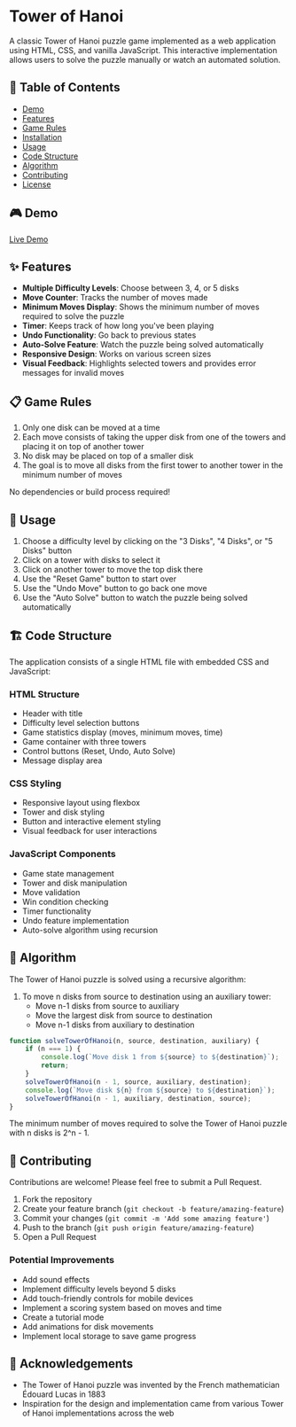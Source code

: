 # Tower of Hanoi

A classic Tower of Hanoi puzzle game implemented as a web application using HTML, CSS, and vanilla JavaScript. This interactive implementation allows users to solve the puzzle manually or watch an automated solution.

## 📝 Table of Contents
- [Demo](#demo)
- [Features](#features)
- [Game Rules](#game-rules)
- [Installation](#installation)
- [Usage](#usage)
- [Code Structure](#code-structure)
- [Algorithm](#algorithm)
- [Contributing](#contributing)
- [License](#license)

## 🎮 Demo

[Live Demo](https://ashanjayamal.github.io/Tower-of-Hanoi.html)

## ✨ Features

- **Multiple Difficulty Levels**: Choose between 3, 4, or 5 disks
- **Move Counter**: Tracks the number of moves made
- **Minimum Moves Display**: Shows the minimum number of moves required to solve the puzzle
- **Timer**: Keeps track of how long you've been playing
- **Undo Functionality**: Go back to previous states
- **Auto-Solve Feature**: Watch the puzzle being solved automatically
- **Responsive Design**: Works on various screen sizes
- **Visual Feedback**: Highlights selected towers and provides error messages for invalid moves

## 📋 Game Rules

1. Only one disk can be moved at a time
2. Each move consists of taking the upper disk from one of the towers and placing it on top of another tower
3. No disk may be placed on top of a smaller disk
4. The goal is to move all disks from the first tower to another tower in the minimum number of moves



No dependencies or build process required!

## 🚀 Usage

1. Choose a difficulty level by clicking on the "3 Disks", "4 Disks", or "5 Disks" button
2. Click on a tower with disks to select it
3. Click on another tower to move the top disk there
4. Use the "Reset Game" button to start over
5. Use the "Undo Move" button to go back one move
6. Use the "Auto Solve" button to watch the puzzle being solved automatically

## 🏗️ Code Structure

The application consists of a single HTML file with embedded CSS and JavaScript:

### HTML Structure
- Header with title
- Difficulty level selection buttons
- Game statistics display (moves, minimum moves, time)
- Game container with three towers
- Control buttons (Reset, Undo, Auto Solve)
- Message display area

### CSS Styling
- Responsive layout using flexbox
- Tower and disk styling
- Button and interactive element styling
- Visual feedback for user interactions

### JavaScript Components
- Game state management
- Tower and disk manipulation
- Move validation
- Win condition checking
- Timer functionality
- Undo feature implementation
- Auto-solve algorithm using recursion

## 🧮 Algorithm

The Tower of Hanoi puzzle is solved using a recursive algorithm:

1. To move n disks from source to destination using an auxiliary tower:
   - Move n-1 disks from source to auxiliary
   - Move the largest disk from source to destination
   - Move n-1 disks from auxiliary to destination

```javascript
function solveTowerOfHanoi(n, source, destination, auxiliary) {
    if (n === 1) {
        console.log(`Move disk 1 from ${source} to ${destination}`);
        return;
    }
    solveTowerOfHanoi(n - 1, source, auxiliary, destination);
    console.log(`Move disk ${n} from ${source} to ${destination}`);
    solveTowerOfHanoi(n - 1, auxiliary, destination, source);
}
```

The minimum number of moves required to solve the Tower of Hanoi puzzle with n disks is 2^n - 1.

## 👥 Contributing

Contributions are welcome! Please feel free to submit a Pull Request.

1. Fork the repository
2. Create your feature branch (`git checkout -b feature/amazing-feature`)
3. Commit your changes (`git commit -m 'Add some amazing feature'`)
4. Push to the branch (`git push origin feature/amazing-feature`)
5. Open a Pull Request

### Potential Improvements
- Add sound effects
- Implement difficulty levels beyond 5 disks
- Add touch-friendly controls for mobile devices
- Implement a scoring system based on moves and time
- Create a tutorial mode
- Add animations for disk movements
- Implement local storage to save game progress

## 🙏 Acknowledgements

- The Tower of Hanoi puzzle was invented by the French mathematician Édouard Lucas in 1883
- Inspiration for the design and implementation came from various Tower of Hanoi implementations across the web

